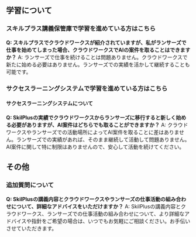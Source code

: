## 学習について
### スキルプラス講義保管庫で学習を進めている方はこちら

**Q: スキルプラスでクラウドワークスが紹介されていますが、私がランサーズで仕事を始めてしまった場合、クラウドワークスでAIの案件を取ることはできますか？**
A: ランサーズで仕事を続けることは問題ありません。クラウドワークスで新たに始める必要はありません。ランサーズでの実績を活かして継続することも可能です。

### サクセスラーニングシステムで学習を進めている方はこちら
#### サクセスラーニングシステムについて

**Q: SkilPlusの実績でクラウドワークスからランサーズに移行すると新しく始める必要がありますが、AI案件はどちらでも取ることができますか？**
A: クラウドワークスやランサーズでの活動場所によってAI案件を取ることに差はありません。ランサーズでの実績があれば、そのまま継続して活動して問題ありません。AI案件に関して特に制限はありませんので、安心して活動を続けてください。

## その他
### 追加質問について

**Q: SkilPlusの講義内容とクラウドワークスやランサーズの仕事活動の組み合わせについて、詳細なアドバイスをいただけますか？**
A: SkilPlusの講義内容とクラウドワークス、ランサーズでの仕事活動の組み合わせについて、より詳細なアドバイスや指針をご希望の場合は、いつでもお気軽にご相談ください。お手伝いさせていただきます。
